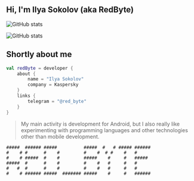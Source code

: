 ## Hi, I'm Ilya Sokolov (aka RedByte)
![GitHub stats](https://github-readme-stats.vercel.app/api?username=i-redbyte&count_private=true&theme=tokyonight)

![GitHub stats](https://github-readme-stats.vercel.app/api/top-langs/?username=i-redbyte&layout=compact&theme=tokyonight)

## Shortly about me

```kotlin
val redByte = developer {
    about {
        name = "Ilya Sokolov"
        company = Kaspersky
    }
    links {
        telegram = "@red_byte"
    }
}
```

>My main activity is development for Android, but I also really like experimenting with programming languages and other technologies other than mobile development.


```
#####  ###### #####          #####  #   # ##### ###### 
#    # #      #    #         #    #  # #    #   #      
#    # #####  #    #         #####    #     #   #####  
#####  #      #    #         #    #   #     #   #      
#   #  #      #    #         #    #   #     #   #      
#    # ###### #####  ####### #####    #     #   ###### 
```
